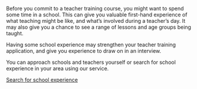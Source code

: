 Before you commit to a teacher training course, you might want to spend some time in a school. This can give you valuable first-hand experience of what teaching might be like, and what’s involved during a teacher’s day. It may also give you a chance to see a range of lessons and age groups being taught.  

Having some school experience may strengthen your teacher training application, and give you experience to draw on in an interview. 

You can approach schools and teachers yourself or search for school experience in your area using our service.

<a href="https://schoolexperience.education.gov.uk/" class="button button--smaller button--no-external-icon">
  Search for school experience
</a>
